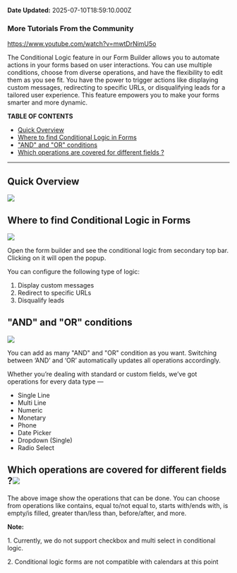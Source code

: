 **Date Updated:** 2025-07-10T18:59:10.000Z

### More Tutorials From the Community

<https://www.youtube.com/watch?v=mwtDrNimU5o>

  
The Conditional Logic feature in our Form Builder allows you to automate actions in your forms based on user interactions. You can use multiple conditions, choose from diverse operations, and have the flexibility to edit them as you see fit. You have the power to trigger actions like displaying custom messages, redirecting to specific URLs, or disqualifying leads for a tailored user experience. This feature empowers you to make your forms smarter and more dynamic.

  
**TABLE OF CONTENTS**

   * [Quick Overview](#Quick-Overview)
   * [Where to find Conditional Logic in Forms](#Where-to-find-Conditional-Logic-in-Forms)
   * ["AND" and "OR" conditions](#)
   * [Which operations are covered for different fields ?](#Which-operations-are-covered-for-different-fields-?)

---

## **Quick Overview**

![](https://s3.amazonaws.com/cdn.freshdesk.com/data/helpdesk/attachments/production/155010854689/original/mTAplaDT3PKWzsRRVqboXv-dMKQlgkCNLw.gif?1698083124)

  
## Where to find Conditional Logic in Forms

![](https://s3.amazonaws.com/cdn.freshdesk.com/data/helpdesk/attachments/production/155010855258/original/uhEZD3G2I_nXmzapFFp2beHBVIq5ouBrNA.png?1698083732)

  
Open the form builder and see the conditional logic from secondary top bar. Clicking on it will open the popup.

You can configure the following type of logic:

1. Display custom messages
2. Redirect to specific URLs
3. Disqualify leads

  
## "AND" and "OR" conditions

![](https://s3.amazonaws.com/cdn.freshdesk.com/data/helpdesk/attachments/production/155010855647/original/KtlANq45v2-NDxiZ7wuyAexTOC6NW6OPBw.png?1698083994)

You can add as many "AND" and "OR" condition as you want. Switching between ‘AND’ and ‘OR’ automatically updates all operations accordingly.

  
Whether you’re dealing with standard or custom fields, we’ve got operations for every data type —

* Single Line
* Multi Line
* Numeric
* Monetary
* Phone
* Date Picker
* Dropdown (Single)
* Radio Select

  
## Which operations are covered for different fields ?![](https://s3.amazonaws.com/cdn.freshdesk.com/data/helpdesk/attachments/production/155010855799/original/7NwmuS4IxUhkHP3-9NLW_0jzRPwJgIKIuw.png?1698084211)

  
The above image show the operations that can be done. You can choose from operations like contains, equal to/not equal to, starts with/ends with, is empty/is filled, greater than/less than, before/after, and more.
  
  
**Note:** 

1\. Currently, we do not support checkbox and multi select in conditional logic.

2\. Conditional logic forms are not compatible with calendars at this point

#   